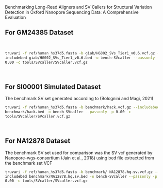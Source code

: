 Benchmarking Long-Read Aligners and SV Callers for Structural Variation Detection in Oxford Nanopore Sequencing Data: A Comprehensive Evaluation
​
## For GM24385 Dataset
​
```bash
truvari -f ref/human_hs37d5.fasta -b giab/HG002_SVs_Tier1_v0.6.vcf.gz --
includebed giab/HG002_SVs_Tier1_v0.6.bed -o bench-SVcaller --passonly -p
0.00 -c tools/SVcaller/SVcaller.vcf.gz
```
​
## For SI00001 Simulated Dataset
The benchmark SV set generated according to (Bolognini and Magi, 2021)
​
```bash
truvari -f ref/human_hs37d5.fasta -b benchmark/hack.vcf.gz --includebed
benchmark/hack.bed -o bench-SVcaller --passonly -p 0.00 -c
tools/SVcaller/SVcaller.vcf.gz
```
​
## For NA12878 Dataset
The benchmark SV set used for comparison was the SV vcf generated by Nanopore-wgs-consortium (Jain et al., 2018) using bed file extracted from the benchmark set VCF
​
```bash
truvari -f ref/human_hs37d5.fasta -b benchmark/ NA12878.hq.sv.vcf.gz --
includebed benchmark/NA12878.hq.sv.bed -o bench-SVcaller --passonly -p
0.00 -c tools/SVcaller/SVcaller.vcf.gz
```
